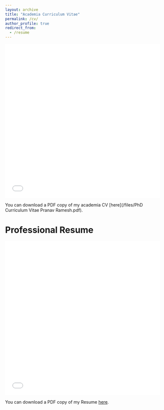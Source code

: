 ```yaml
---
layout: archive
title: "Academia Curriculum Vitae"
permalink: /cv/
author_profile: true
redirect_from:
  - /resume
---
```


<iframe src="/files/Pranav_Ramesh_PhD_CV-3.pdf" width="100%" height="500" frameborder="no" border="0" marginwidth="0" marginheight="0"></iframe>

You can download a PDF copy of my academia CV [here](/files/PhD Curriculum Vitae Pranav Ramesh.pdf).

# Professional Resume

<iframe src="/files/PR_Resume.pdf" width="100%" height="500" frameborder="no" border="0" marginwidth="0" marginheight="0"></iframe>

You can download a PDF copy of my Resume [here](/files/PR_Resume.pdf).
